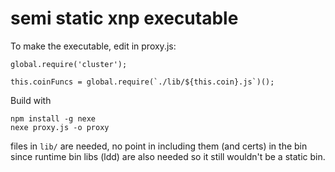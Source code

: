 # semi static xnp executable

To make the executable, edit in proxy.js:
```
global.require('cluster');
```
```
this.coinFuncs = global.require(`./lib/${this.coin}.js`)();
```
Build with
```
npm install -g nexe
nexe proxy.js -o proxy
```
files in `lib/` are needed, no point in including them (and certs) in the bin since runtime bin libs (ldd) are also needed so it still wouldn't be a static bin.
